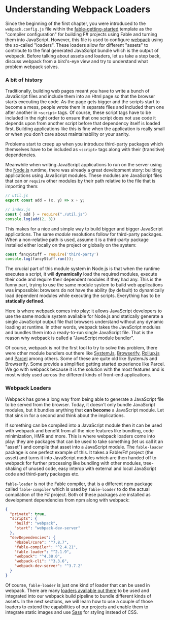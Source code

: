 # Understanding Webpack Loaders

Since the beginning of the first chapter, you were introduced to the `webpack.config.js` file within the [fable-getting-started](https://github.com/Zaid-Ajaj/fable-getting-started) template as the "compiler configuration" for building F# projects using Fable and turning them into JavaScript. However, this file is used to configure [webpack](https://webpack.js.org/) using the so-called "loaders". These loaders allow for different "assets" to contribute to the final generated JavaScript bundle which is the output of webpack. Before talking about assets and loaders, let us take a step back, discuss webpack from a bird's-eye view and try to understand what problem webpack solves.

### A bit of history

Traditionally, building web pages meant you have to write a bunch of JavaScript files and include them into an Html page so that the browser starts executing the code. As the page gets bigger and the scripts start to become a mess, people wrote them in separate files and included them one after another in `<script>` tags. Of course, these script tags have to be included in the right order to ensure that one script does not use code it depends upon from another script before that dependency itself is loaded first. Building applications like this is fine when the application is really small or when you don't care about maintainability or your sanity.

Problems start to creep up when you introduce third-party packages which themselves have to be included as `<script>` tags along with their (transitive) dependencies.

Meanwhile when writing JavaScript applications to run on the server using the [Node.js](https://nodejs.org/en/) runtime, there was already a great development story: building applications using JavaScript modules. These modules are JavaScript files that can or `require` other modules by their path relative to the file that is importing them:
```js
// util.js
export const add = (x, y) => x + y;

// index.js
const { add } = require("./util.js")
console.log(add(2, 3))
```
This makes for a nice and simple way to build bigger and bigger JavaScript applications. The same *module* resolutions follow for third-party packages. When a non-relative path is used, assume it is a third-party package installed either locally on the project or globally on the system:
```js
const fancyStuff = require('third-party')
console.log(fancyStuff.run());
```
The crucial part of this module system in Node.js is that when the runtime executes a script, it will **dynamically** load the required modules, execute their code and require their dependent modules if they had any. This is the funny part, trying to use the same module system to build web applications was impossible: browsers do not have the ability (by default) to dynamically load dependent modules while executing the scripts. Everything has to be **statically defined**.

Here is where webpack comes into play: it allows JavaScript developers to use the same module system available for Node.js and statically generate a single JavaScript output file that browsers understand without any dynamic loading at runtime. In other words, webpack takes the JavaScript modules and bundles them into a ready-to-run single JavaScript file. That is the reason why webpack is called a "JavaScript module bundler".

Of course, webpack is not the first tool to try to solve this problem, there were other module bundlers out there like [SystemJs](https://github.com/systemjs/systemjs), [Browserify](http://browserify.org/), [Rollup.js](https://rollupjs.org/guide/en/) and [Parcel](https://parceljs.org/) among others. Some of these are quite old like SystemJs and Browserify. Some provide a simplified getting started experience like Parcel. We go with webpack because it is the solution with the most features and is most widely used across the different kinds of front-end applications.

### Webpack Loaders

Webpack has gone a long way from being able to generate a JavaScript file to be served from the browser. Today, it doesn't only bundle JavaScript modules, but it bundles anything that **can become** a JavaScript module. Let that sink in for a second and think about the implications.

If something can be compiled into a JavaScript module then it can be used with webpack and benefit from all the nice features like bundling, code minimization, HMR and more. This is where webpack loaders come into play: they are packages that can be used to take something (let us call it an "asset") and compile that asset into a JavaScript module. The `fable-loader` package is one perfect example of this. It takes a Fable/F# project (the asset) and turns it into JavaScript modules which are then handed off to webpack for further processing like bundling with other modules, tree-shaking of unused code, easy interop with external and local JavaScript code and third-party packages etc.

`fable-loader` is not the Fable compiler, that is a different npm package called `fable-compiler` which is used by `fable-loader` to do the actual compilation of the F# project. Both of these packages are installed as development dependencies from npm along with webpack:
```json {highlight: [9, 10]}
{
  "private": true,
  "scripts": {
    "build": "webpack",
    "start": "webpack-dev-server"
  },
  "devDependencies": {
    "@babel/core": "^7.8.7",
    "fable-compiler": "^2.4.21",
    "fable-loader": "^2.1.9",
    "webpack": "^4.38.0",
    "webpack-cli": "^3.3.6",
    "webpack-dev-server": "^3.7.2"
  }
}
```
Of course, `fable-loader` is just one kind of loader that can be used in webpack. There are many [loaders available out there](https://webpack.js.org/loaders) to be used and integrated into our webpack build pipeline to bundle different kinds of assets. In the next sections, we will learn how to use a couple of those loaders to extend the capabilities of our projects and enable them to integrate static images and use [Sass](https://sass-lang.com) for styling instead of CSS.
